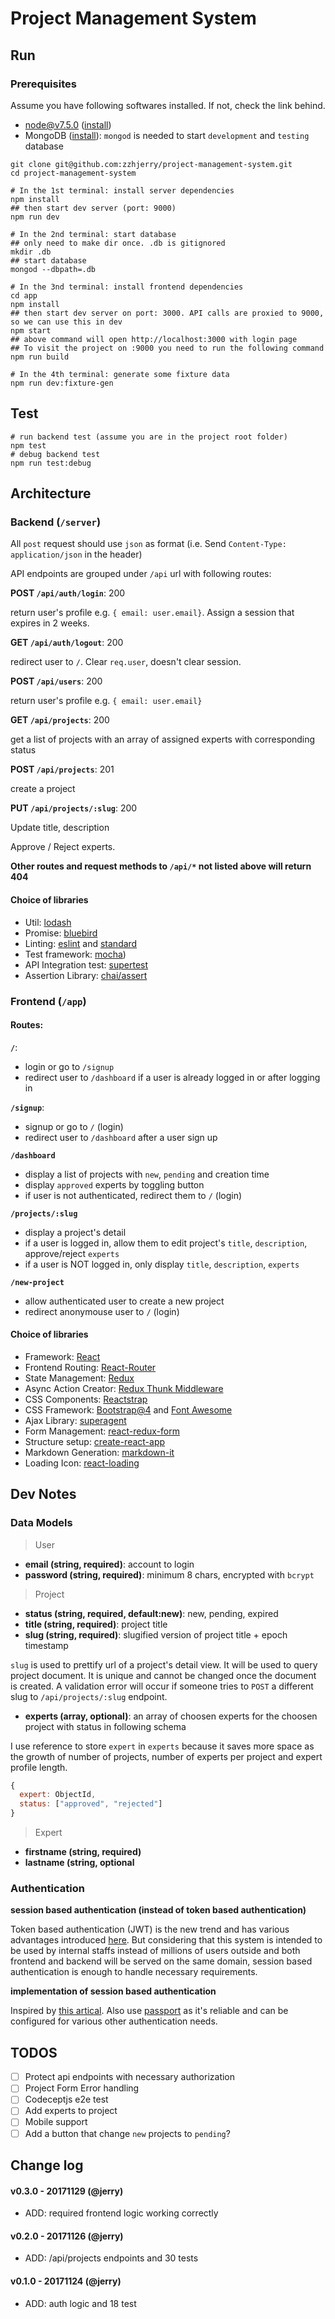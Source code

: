 # Project Management System

## Run

### Prerequisites

Assume you have following softwares installed. If not, check the link behind.

- node@v7.5.0 ([install](https://nodejs.org/en/))
- MongoDB ([install](https://docs.mongodb.com/manual/administration/install-community/)): `mongod` is needed to start `development` and `testing` database

``` shell
git clone git@github.com:zzhjerry/project-management-system.git
cd project-management-system

# In the 1st terminal: install server dependencies
npm install
## then start dev server (port: 9000)
npm run dev

# In the 2nd terminal: start database
## only need to make dir once. .db is gitignored
mkdir .db
## start database
mongod --dbpath=.db

# In the 3nd terminal: install frontend dependencies
cd app
npm install
## then start dev server on port: 3000. API calls are proxied to 9000, so we can use this in dev
npm start
## above command will open http://localhost:3000 with login page
## To visit the project on :9000 you need to run the following command
npm run build

# In the 4th terminal: generate some fixture data
npm run dev:fixture-gen
```

## Test

``` shell
# run backend test (assume you are in the project root folder)
npm test
# debug backend test
npm run test:debug
```

## Architecture

### Backend (`/server`)

All `post` request should use `json` as format (i.e. Send `Content-Type: application/json` in the header)

API endpoints are grouped under `/api` url with following routes:

**POST `/api/auth/login`**: 200

return user's profile e.g. `{ email: user.email}`. Assign a session that expires in 2 weeks.

**GET `/api/auth/logout`**: 200

redirect user to `/`. Clear `req.user`, doesn't clear session.

**POST `/api/users`**: 200

return user's profile e.g. `{ email: user.email}`

**GET `/api/projects`**: 200

get a list of projects with an array of assigned experts with corresponding status

**POST `/api/projects`**: 201

create a project

**PUT `/api/projects/:slug`**: 200

Update title, description

Approve / Reject experts.

**Other routes and request methods to `/api/*` not listed above will return 404**

#### Choice of libraries

- Util: [lodash](https://lodash.com/docs/4.17.4)
- Promise: [bluebird](http://bluebirdjs.com/docs/getting-started.html)
- Linting: [eslint](https://eslint.org/) and [standard](https://github.com/standard/standard)
- Test framework: [mocha](https://mochajs.org/))
- API Integration test: [supertest](https://github.com/visionmedia/supertest)
- Assertion Library: [chai/assert](http://chaijs.com/api/assert/)


### Frontend (`/app`)

#### Routes:

**`/`**:

- login or go to `/signup`
- redirect user to `/dashboard` if a user is already logged in or after logging in

**`/signup`**:

- signup or go to `/` (login)
- redirect user to `/dashboard` after a user sign up

**`/dashboard`**

- display a list of projects with `new`, `pending` and creation time
- display `approved` experts by toggling button
- if user is not authenticated, redirect them to `/` (login)

**`/projects/:slug`**

- display a project's detail
- if a user is logged in, allow them to edit project's `title`, `description`, approve/reject `experts`
- if a user is NOT logged in, only display `title`, `description`, `experts`

**`/new-project`**

- allow authenticated user to create a new project
- redirect anonymouse user to `/` (login)

#### Choice of libraries

- Framework: [React](https://reactjs.org/)
- Frontend Routing: [React-Router](https://reacttraining.com/react-router/web/example/basic)
- State Management: [Redux](https://redux.js.org/docs/advanced/UsageWithReactRouter.html)
- Async Action Creator: [Redux Thunk Middleware](https://github.com/gaearon/redux-thunk)
- CSS Components: [Reactstrap](https://reactstrap.github.io/)
- CSS Framework: [Bootstrap@4](https://getbootstrap.com/) and [Font Awesome](http://fontawesome.io/icons/)
- Ajax Library: [superagent](http://visionmedia.github.io/superagent/)
- Form Management: [react-redux-form](https://davidkpiano.github.io/react-redux-form/)
- Structure setup: [create-react-app](https://github.com/facebookincubator/create-react-app)
- Markdown Generation: [markdown-it](https://github.com/markdown-it/markdown-it)
- Loading Icon: [react-loading](https://github.com/fakiolinho/react-loading)

## Dev Notes

### Data Models

> User

- **email (string, required)**: account to login
- **password (string, required)**: minimum 8 chars, encrypted with `bcrypt`

> Project

- **status (string, required, default:new)**: new, pending, expired
- **title (string, required)**: project title
- **slug (string, required)**: slugified version of project title + epoch timestamp

`slug` is used to prettify url of a project's detail view. It will be used to query project document.
It is unique and cannot be changed once the document is created. A validation error will occur if someone tries to
`POST` a different slug to `/api/projects/:slug` endpoint.

- **experts (array, optional)**: an array of choosen experts for the choosen project with status in following schema

I use reference to store `expert` in `experts` because it saves more space as the growth of number of projects,
number of experts per project and expert profile length.

``` javascript
{
  expert: ObjectId,
  status: ["approved", "rejected"]
}
```

> Expert

- **firstname (string, required)**
- **lastname (string, optional**

### Authentication

**session based authentication (instead of token based authentication)**

Token based authentication (JWT) is the new trend and has various advantages introduced
[here](https://auth0.com/blog/cookies-vs-tokens-definitive-guide/). But considering
that this system is intended to be used by internal staffs instead of millions of
users outside and both frontend and backend will
be served on the same domain, session based authentication is enough to handle
necessary requirements.

**implementation of session based authentication**

Inspired by [this artical](https://medium.com/of-all-things-tech-progress/starting-with-authentication-a-tutorial-with-node-js-and-mongodb-25d524ca0359).
Also use [passport](http://www.passportjs.org/docs/) as it's reliable and can be configured for
various other authentication needs.

## TODOS

- [ ] Protect api endpoints with necessary authorization
- [ ] Project Form Error handling
- [ ] Codeceptjs e2e test
- [ ] Add experts to project
- [ ] Mobile support
- [ ] Add a button that change `new` projects to `pending`?

## Change log

#### v0.3.0 - 20171129 (@jerry)
* ADD: required frontend logic working correctly
#### v0.2.0 - 20171126 (@jerry)
* ADD: /api/projects endpoints and 30 tests
#### v0.1.0 - 20171124 (@jerry)
* ADD: auth logic and 18 test
